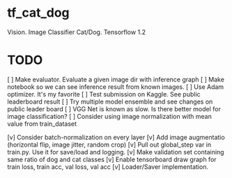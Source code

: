 # tf_cat_dog
Vision. Image Classifier Cat/Dog. Tensorflow 1.2

# TODO
[ ] Make evaluator. Evaluate a given image dir with inference graph
[ ] Make notebook so we can see inference result from known images.
[ ] Use Adam optimizer. It's my favorite
[ ] Test submission on Kaggle. See public leaderboard result
[ ] Try multiple model ensemble and see changes on public leader board
[ ] VGG Net is known as slow. Is there better model for image classification?
[ ] Consider using image normalization with mean value from train_dataset

[v] Consider batch-normalization on every layer
[v] Add image augmentatio (horizontal flip, image jitter, random crop)
[v] Pull out global_step var in train.py. Use it for save/load and logging.
[v] Make validation set containing same ratio of dog and cat classes
[v] Enable tensorboard draw graph for train loss, train acc, val loss, val acc
[v] Loader/Saver implementation. 

